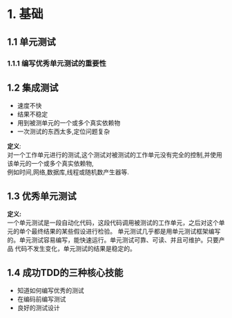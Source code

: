 # 1. 基础
## 1.1 单元测试
### 1.1.1 编写优秀单元测试的重要性

## 1.2 集成测试
+ 速度不快
+ 结果不稳定
+ 用到被测单元的一个或多个真实依赖物
+ 一次测试的东西太多,定位问题复杂

__定义__:  
对一个工作单元进行的测试,这个测试对被测试的工作单元没有完全的控制,并使用该单元的一个或多个真实依赖物,  
例如时间,网络,数据库,线程或随机数产生器等.

## 1.3 优秀单元测试
**定义:**  
一个单元测试是一段自动化代码，这段代码调用被测试的工作单元，之后对这个单元的单个最终结果的某些假设进行检验。
单元测试几乎都是用单元测试框架编写的。单元测试容易编写，能快速运行。单元测试可靠、可读、并且可维护。只要产品
代码不发生变化，单元测试的结果是稳定的。



## 1.4 成功TDD的三种核心技能
+ 知道如何编写优秀的测试
+ 在编码前编写测试
+ 良好的测试设计


